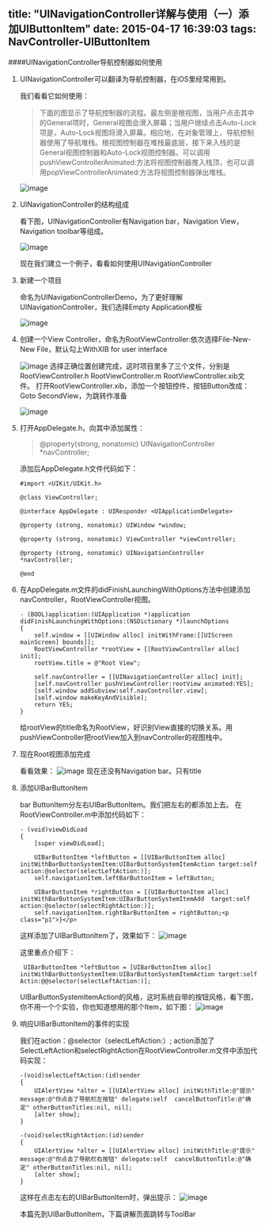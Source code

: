 title: "UINavigationController详解与使用（一）添加UIButtonItem"
date: 2015-04-17 16:39:03
tags: NavController-UIButtonItem
---

####UINavigationController导航控制器如何使用

1. UINavigationController可以翻译为导航控制器，在iOS里经常用到。

	我们看看它如何使用：

	>下面的图显示了导航控制器的流程。最左侧是根视图，当用户点击其中的General项时，General视图会滑入屏幕；当用户继续点击Auto-Lock项是，Auto-Lock视图将滑入屏幕。相应地，在对象管理上，导航控制器使用了导航堆栈。根视图控制器在堆栈最底层，接下来入栈的是General视图控制器和Auto-Lock视图控制器。可以调用pushViewControllerAnimated:方法将视图控制器推入栈顶，也可以调用popViewControllerAnimated:方法将视图控制器弹出堆栈。

	![image](/images/UINavigationVC/1.png)

2. UINavigationController的结构组成

	看下图，UINavigationController有Navigation bar，Navigation View，Navigation toolbar等组成。
	
	![image](/images/UINavigationVC/2.png)
	
	现在我们建立一个例子，看看如何使用UINavigationController
	
3. 新建一个项目

	命名为UINavigationControllerDemo，为了更好理解UINavigationController，我们选择Empty Application模板
	
	![image](/images/UINavigationVC/3.png)
	
4. 创建一个View Controller，命名为RootViewController:依次选择File-New-New File，默认勾上WithXIB for user interface

	![image](/images/UINavigationVC/4.png)
	选择正确位置创建完成，这时项目里多了三个文件，分别是RootViewController.h RootViewController.m RootViewController.xib文件。
	打开RootViewController.xib，添加一个按钮控件，按钮Button改成：Goto SecondView，为跳转作准备
	
	![image](/images/UINavigationVC/5.png)

5. 打开AppDelegate.h，向其中添加属性：

	>@property(strong, nonatomic)  UINavigationController *navController;
	
	添加后AppDelegate.h文件代码如下：
	
	```
	#import <UIKit/UIKit.h>

	@class ViewController;

	@interface AppDelegate : UIResponder <UIApplicationDelegate>

	@property (strong, nonatomic) UIWindow *window;

	@property (strong, nonatomic) ViewController *viewController;

	@property (strong, nonatomic) UINavigationController *navController;

	@end
	```

6. 在AppDelegate.m文件的didFinishLaunchingWithOptions方法中创建添加navController，RootViewController视图。

	```
	- (BOOL)application:(UIApplication *)application didFinishLaunchingWithOptions:(NSDictionary *)launchOptions
	{
	    self.window = [[UIWindow alloc] initWithFrame:[[UIScreen mainScreen] bounds]];
	    RootViewController *rootView = [[RootViewController alloc] init];
	    rootView.title = @"Root View";
	    
	    self.navController = [[UINavigationController alloc] init];
	    [self.navController pushViewController:rootView animated:YES];
	    [self.window addSubview:self.navController.view];
	    [self.window makeKeyAndVisible];
	    return YES;
	}
	```
	给rootView的title命名为RootView，好识别View直接的切换关系。用pushViewController把rootView加入到navController的视图栈中。

7. 现在Root视图添加完成

	看看效果：
	![image](/images/UINavigationVC/6.png)
	现在还没有Navigation bar。只有title

8. 添加UIBarButtonItem

	bar ButtonItem分左右UIBarButtonItem。我们把左右的都添加上去。
	在RootViewController.m中添加代码如下：
	
	```
	- (void)viewDidLoad
	{
	    [super viewDidLoad];
	
	    UIBarButtonItem *leftButton = [[UIBarButtonItem alloc] initWithBarButtonSystemItem:UIBarButtonSystemItemAction target:self action:@selector(selectLeftAction:)];
	    self.navigationItem.leftBarButtonItem = leftButton;
	    
	    UIBarButtonItem *rightButton = [[UIBarButtonItem alloc] initWithBarButtonSystemItem:UIBarButtonSystemItemAdd  target:self action:@selector(selectRightAction:)];
	    self.navigationItem.rightBarButtonItem = rightButton;<p class="p1">}</p>
	```

	这样添加了UIBarButtonItem了，效果如下：
	![image](/images/UINavigationVC/7.png)

	这里重点介绍下：
	
		UIBarButtonItem *leftButton = [UIBarButtonItem alloc] initWithBarButtonSystemItem:UIBarButtonSystemItemAction target:self Actin:@@selector(selectLeftAction:)];
	UIBarButtonSystemItemAction的风格，这时系统自带的按钮风格，看下图，你不用一个个实验，你也知道想用的那个Item，如下图：
	![image](/images/UINavigationVC/8.png)

9. 响应UIBarButtonItem的事件的实现

	我们在action：@selector（selectLeftAction:）;
	action添加了SelectLeftAction和selectRightAction在RootViewController.m文件中添加代码实现：
	
	```
	-(void)selectLeftAction:(id)sender
	{
	    UIAlertView *alter = [[UIAlertView alloc] initWithTitle:@"提示" message:@"你点击了导航栏左按钮" delegate:self  cancelButtonTitle:@"确定" otherButtonTitles:nil, nil];
	    [alter show];
	}
	
	-(void)selectRightAction:(id)sender
	{
	    UIAlertView *alter = [[UIAlertView alloc] initWithTitle:@"提示" message:@"你点击了导航栏右按钮" delegate:self  cancelButtonTitle:@"确定" otherButtonTitles:nil, nil];
	    [alter show];
	}
	```

	这样在点击左右的UIBarButtonItem时，弹出提示：
	![image](/images/UINavigationVC/9.png)

	本篇先到UIBarButtonItem，下篇讲解页面跳转与ToolBar
